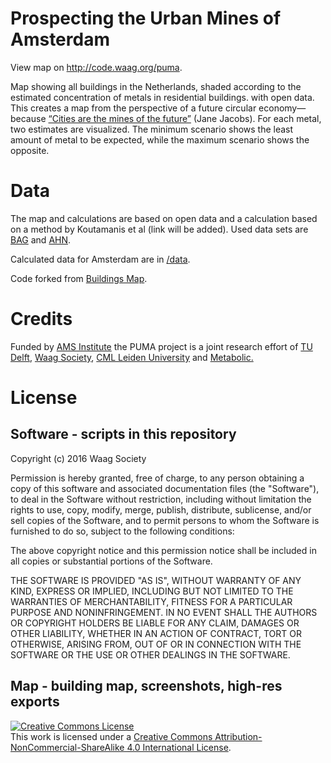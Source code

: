 # Prospecting the Urban Mines of Amsterdam

View map on http://code.waag.org/puma.

Map showing all buildings in the Netherlands, shaded according to the estimated concentration of metals in residential buildings. with open data. This creates a map from the perspective of a future circular economy—because <a href="https://www.nae.edu/Publications/Bridge/43180/47182.aspx" target="_blank">“Cities are the mines of the future”</a> (Jane Jacobs). For each metal, two estimates are visualized. The minimum scenario shows the least amount of metal to be
expected, while the maximum scenario shows the opposite.

# Data
The map and calculations are based on open data and a calculation based on a method by Koutamanis et al (link will be added). Used data sets are <a class="info-button" href="http://www.kadaster.nl/bag" target="_blank">BAG</a> and <a class="info-button" href="http://www.ahn.nl/pagina/open-data.html" target="_blank">AHN</a>.

Calculated data for Amsterdam are in [/data](/data).

Code forked from [Buildings Map](https://github.com/waagsociety/buildings). 

# Credits
Funded by <a class="info-button" href="http://www.ams-institute.org/home/" target="_blank">AMS Institute</a> the PUMA project is a joint research effort of <a class="info-button" href="http://www.bk.tudelft.nl/" target="_blank">TU Delft</a>, <a class="info-button" href="https://www.waag.org/en" target="_blank">Waag Society</a>, <a class="info-button" href="https://www.universiteitleiden.nl/en/science/environmental-sciences" target="_blank">CML Leiden University</a> and  <a class="info-button" href="http://www.metabolic.nl/" target="_blank">Metabolic.</a>

# License

## Software - scripts in this repository

Copyright (c) 2016 Waag Society

Permission is hereby granted, free of charge, to any person obtaining a copy of this software and associated documentation files (the "Software"), to deal in the Software without restriction, including without limitation the rights to use, copy, modify, merge, publish, distribute, sublicense, and/or sell copies of the Software, and to permit persons to whom the Software is furnished to do so, subject to the following conditions:

The above copyright notice and this permission notice shall be included in all copies or substantial portions of the Software.

THE SOFTWARE IS PROVIDED "AS IS", WITHOUT WARRANTY OF ANY KIND, EXPRESS OR IMPLIED, INCLUDING BUT NOT LIMITED TO THE WARRANTIES OF MERCHANTABILITY, FITNESS FOR A PARTICULAR PURPOSE AND NONINFRINGEMENT. IN NO EVENT SHALL THE AUTHORS OR COPYRIGHT HOLDERS BE LIABLE FOR ANY CLAIM, DAMAGES OR OTHER LIABILITY, WHETHER IN AN ACTION OF CONTRACT, TORT OR OTHERWISE, ARISING FROM, OUT OF OR IN CONNECTION WITH THE SOFTWARE OR THE USE OR OTHER DEALINGS IN THE SOFTWARE.

## Map - building map, screenshots, high-res exports

<a rel="license" href="http://creativecommons.org/licenses/by-nc-sa/4.0/"><img alt="Creative Commons License" style="border-width:0" src="https://i.creativecommons.org/l/by-nc-sa/4.0/88x31.png" /></a><br />This work is licensed under a <a rel="license" href="http://creativecommons.org/licenses/by-nc-sa/4.0/">Creative Commons Attribution-NonCommercial-ShareAlike 4.0 International License</a>.
